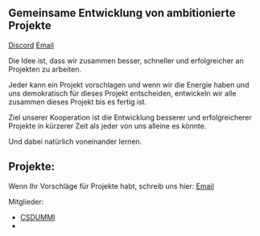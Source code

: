 ## Gemeinsame Entwicklung von ambitionierte Projekte
[Discord](https://discord.gg/pnHSTg6DEq)
[Email](mailto:csdummi.misquality@simplelogin.co)


Die Idee ist, dass wir zusammen
besser, schneller und erfolgreicher
an Projekten zu arbeiten. 

Jeder kann ein Projekt vorschlagen
und wenn wir die Energie haben und uns demokratisch
für dieses Projekt entscheiden, entwickeln
wir alle zusammen dieses Projekt bis es fertig ist.

Ziel unserer Kooperation ist
die Entwicklung besserer und erfolgreicherer
Projekte in kürzerer Zeit als jeder von
uns alleine es könnte.

Und dabei natürlich voneinander lernen.

Projekte:
-

Wenn Ihr Vorschläge für Projekte habt,
schreib uns hier: [Email](mailto:csdummi.misquality@simplelogin.co)


Mitglieder:
- [CSDUMMI](https://github.com/csdummi)
- 
